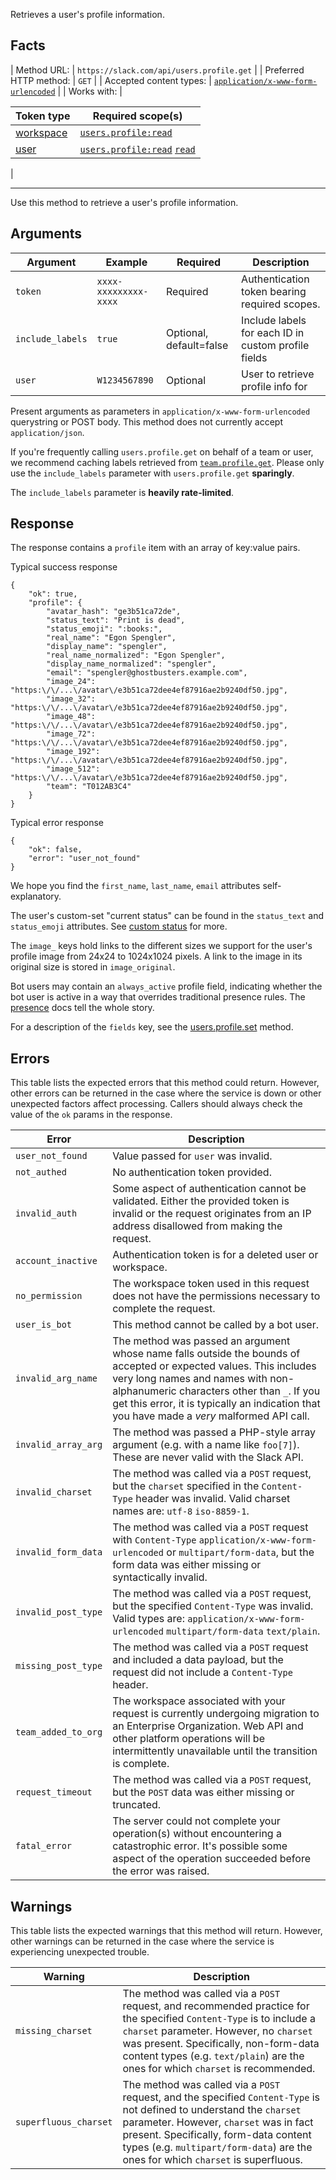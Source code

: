 Retrieves a user's profile information.

## Facts

| Method URL: | `https://slack.com/api/users.profile.get` |
| Preferred HTTP method: | `GET` |
| Accepted content types: | [`application/x-www-form-urlencoded`](/web#post_bodies "Learn more about sending requests") |
| Works with: | 

| Token type | Required scope(s) |
| --- | --- |
| [workspace](/docs/token-types#workspace) | [`users.profile:read`](/scopes/users.profile:read) |
| [user](/docs/token-types#user) | [`users.profile:read`](/scopes/users.profile:read) [`read`](/scopes/read) |

 |

* * *

Use this method to retrieve a user's profile information.

## Arguments

| Argument | Example | Required | Description |
| --- | --- | --- | --- |
| `token` | `xxxx-xxxxxxxxx-xxxx` | Required | Authentication token bearing required scopes. |
| `include_labels` | `true` | Optional, default=false | Include labels for each ID in custom profile fields |
| `user` | `W1234567890` | Optional | User to retrieve profile info for |

<ts-icon class="ts_icon_code"></ts-icon> Present arguments as parameters in `application/x-www-form-urlencoded` querystring or POST body. This method does not currently accept `application/json`.

If you're frequently calling `users.profile.get` on behalf of a team or user, we recommend caching labels retrieved from [`team.profile.get`](/methods/team.profile.get). Please only use the `include_labels` parameter with `users.profile.get` **sparingly**.

The `include_labels` parameter is **heavily rate-limited**.

## Response

The response contains a `profile` item with an array of key:value pairs.

Typical success response

```
{
    "ok": true,
    "profile": {
        "avatar_hash": "ge3b51ca72de",
        "status_text": "Print is dead",
        "status_emoji": ":books:",
        "real_name": "Egon Spengler",
        "display_name": "spengler",
        "real_name_normalized": "Egon Spengler",
        "display_name_normalized": "spengler",
        "email": "spengler@ghostbusters.example.com",
        "image_24": "https:\/\/...\/avatar\/e3b51ca72dee4ef87916ae2b9240df50.jpg",
        "image_32": "https:\/\/...\/avatar\/e3b51ca72dee4ef87916ae2b9240df50.jpg",
        "image_48": "https:\/\/...\/avatar\/e3b51ca72dee4ef87916ae2b9240df50.jpg",
        "image_72": "https:\/\/...\/avatar\/e3b51ca72dee4ef87916ae2b9240df50.jpg",
        "image_192": "https:\/\/...\/avatar\/e3b51ca72dee4ef87916ae2b9240df50.jpg",
        "image_512": "https:\/\/...\/avatar\/e3b51ca72dee4ef87916ae2b9240df50.jpg",
        "team": "T012AB3C4"
    }
}
```

Typical error response

```
{
    "ok": false,
    "error": "user_not_found"
}
```

We hope you find the `first_name`, `last_name`, `email` attributes self-explanatory.

The user's custom-set "current status" can be found in the `status_text` and `status_emoji` attributes. See [custom status](/docs/presence#custom_status) for more.

The `image_` keys hold links to the different sizes we support for the user's profile image from 24x24 to 1024x1024 pixels. A link to the image in its original size is stored in `image_original`.

Bot users may contain an `always_active` profile field, indicating whether the bot user is active in a way that overrides traditional presence rules. The [presence](/docs/presence#bot_presence) docs tell the whole story.

For a description of the `fields` key, see the [users.profile.set](/methods/users.profile.set) method.

## Errors

This table lists the expected errors that this method could return. However, other errors can be returned in the case where the service is down or other unexpected factors affect processing. Callers should always check the value of the `ok` params in the response.

| Error | Description |
| --- | --- |
| `user_not_found` | Value passed for `user` was invalid. |
| `not_authed` | No authentication token provided. |
| `invalid_auth` | Some aspect of authentication cannot be validated. Either the provided token is invalid or the request originates from an IP address disallowed from making the request. |
| `account_inactive` | Authentication token is for a deleted user or workspace. |
| `no_permission` | The workspace token used in this request does not have the permissions necessary to complete the request. |
| `user_is_bot` | This method cannot be called by a bot user. |
| `invalid_arg_name` | The method was passed an argument whose name falls outside the bounds of accepted or expected values. This includes very long names and names with non-alphanumeric characters other than `_`. If you get this error, it is typically an indication that you have made a _very_ malformed API call. |
| `invalid_array_arg` | The method was passed a PHP-style array argument (e.g. with a name like `foo[7]`). These are never valid with the Slack API. |
| `invalid_charset` | The method was called via a `POST` request, but the `charset` specified in the `Content-Type` header was invalid. Valid charset names are: `utf-8` `iso-8859-1`. |
| `invalid_form_data` | The method was called via a `POST` request with `Content-Type` `application/x-www-form-urlencoded` or `multipart/form-data`, but the form data was either missing or syntactically invalid. |
| `invalid_post_type` | The method was called via a `POST` request, but the specified `Content-Type` was invalid. Valid types are: `application/x-www-form-urlencoded` `multipart/form-data` `text/plain`. |
| `missing_post_type` | The method was called via a `POST` request and included a data payload, but the request did not include a `Content-Type` header. |
| `team_added_to_org` | The workspace associated with your request is currently undergoing migration to an Enterprise Organization. Web API and other platform operations will be intermittently unavailable until the transition is complete. |
| `request_timeout` | The method was called via a `POST` request, but the `POST` data was either missing or truncated. |
| `fatal_error` | The server could not complete your operation(s) without encountering a catastrophic error. It's possible some aspect of the operation succeeded before the error was raised. |

## Warnings

This table lists the expected warnings that this method will return. However, other warnings can be returned in the case where the service is experiencing unexpected trouble.

| Warning | Description |
| --- | --- |
| `missing_charset` | The method was called via a `POST` request, and recommended practice for the specified `Content-Type` is to include a `charset` parameter. However, no `charset` was present. Specifically, non-form-data content types (e.g. `text/plain`) are the ones for which `charset` is recommended. |
| `superfluous_charset` | The method was called via a `POST` request, and the specified `Content-Type` is not defined to understand the `charset` parameter. However, `charset` was in fact present. Specifically, form-data content types (e.g. `multipart/form-data`) are the ones for which `charset` is superfluous. |

